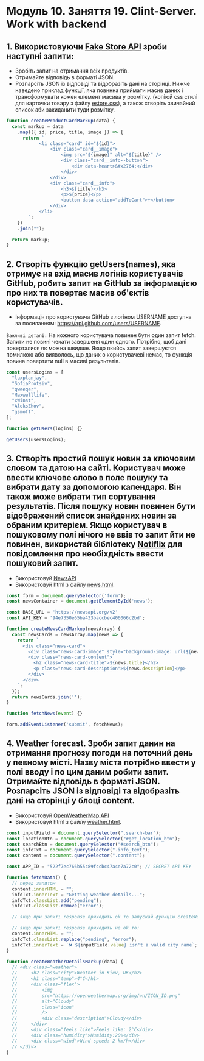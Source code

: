 # Модуль 10. Заняття 19. Clint-Server. Work with backend

## 1. Використовуючи [Fake Store API](https://fakestoreapi.com/) зроби наступні запити:

- Зробіть запит на отримання всіх продуктів.
- Отримайте відповідь в форматі JSON.
- Розпарсіть JSON із відповіді та відобразіть дані на сторінці. Нижче наведено приклад функції, яка повинна приймати масив даних і трансформувати кожен елемент масива у розмітку. (копіюй css стилі для карточки товару з файлу [estore.css](./estore.css)), а також створіть звичайний список аби закиданити туди розмітку.

```js
function createProductCardMarkup(data) {
  const markup = data
    .map(({ id, price, title, image }) => {
      return `
            <li class="card" id="${id}">
                <div class="card__image">
                    <img src="${image}" alt="${title}" />
                    <div class="card__info--button">
                        <div data-heart>&#x2764;</div>
                    </div>
                </div>
                <div class="card__info">
                    <h3>${title}</h3>
                    <p>${price}</p>
                    <button data-action="addToCart">+</button>
                </div>
            </li>
        `;
    })
    .join("");

  return markup;
}
```

## 2. Створіть функцію getUsers(names), яка отримує на вхід масив логінів користувачів GitHub, робить запит на GitHub за інформацією про них та повертає масив об'єктів користувачів.

- Інформація про користувача GitHub з логіном USERNAME доступна за посиланням:
  https://api.github.com/users/USERNAME.

`Важливі деталі:` На кожного користувача повинен бути один запит fetch. Запити не
повині чекати завершеня один одного. Потрібно, щоб дані поверталися як можна
швидше. Якщо якийсь запит завершуєтся помилкою або вияволось, що даних о
користувачеві немає, то функція повина повертати null в масиві результатів.

```js
const usersLogins = [
  "luxplanjay",
  "SofiaProtsiv",
  "qweeqer",
  "Maxwelllife",
  "xWinst",
  "AleksZhov",
  "gsmoff",
];

function getUsers(logins) {}

getUsers(usersLogins);
```

## 3. Створіть простий пошук новин за ключовим словом та датою на сайті. Користувач може ввести ключове слово в поле пошуку та вибрати дату за допомогою календаря. Він також може вибрати тип сортування результатів. Після пошуку новин повинен бути відображений список знайдених новин за обраним критерієм. Якщо користувач в пошуковому полі нічого не ввів то запит йти не повинен, використай бібліотеку  [Notiflix](https://github.com/notiflix/Notiflix#readme) для повідомлення про необіхдність ввести пошуковий запит.

- Використовуй [NewsAPI](https://newsapi.org/)
- Використовуй html з файлу [news.html](./news.html).

```js
const form = document.querySelector('form');
const newsContainer = document.getElementById('news');

const BASE_URL = 'https://newsapi.org/v2'
const API_KEY = '94e7350e65ba433baccbec406066c2bd';

function createNewsCardMarkup(newsArray) {
  const newsCards = newsArray.map(news => {
    return `
      <div class="news-card">
        <div class="news-card-image" style="background-image: url(${news.urlToImage})"></div>
        <div class="news-card-content">
          <h2 class="news-card-title">${news.title}</h2>
          <p class="news-card-description">${news.description}</p>
        </div>
      </div>
    `;
  });
  return newsCards.join('');
}

function fetchNews(event) {}

form.addEventListener('submit', fetchNews);
```

## 4. Weather forecast. Зроби запит данин на отримання прогнозу погоди на поточний день у певному місті. Назву міста потрібно ввести у полі вводу і по цим даним робити запит. Отримайте відповідь в форматі JSON. Розпарсіть JSON із відповіді та відобразіть дані на сторінці у блоці content.

- Використовуй [OpenWeatherMap API](https://openweathermap.org/)
- Використовуй html з файлу [weather.html](./weather.html).

```js
const inputField = document.querySelector(".search-bar");
const locationBtn = document.querySelector("#get_location_btn");
const searchBtn = document.querySelector("#search_btn");
const infoTxt = document.querySelector(".info_text");
const content = document.querySelector(".content");

const APP_ID = "522f7ec766b55c89fccbc47a4e7a72c0"; // SECRET API KEY

function fetchData() {
  // перед запитом
  content.innerHTML = "";
  infoTxt.innerText = "Getting weather details...";
  infoTxt.classList.add("pending");
  infoTxt.classList.remove("error");

  // якщо при запиті response приходить ok то запускай функцію createWeatherDetailsMarkup аби зарендерити у content розмітку погоди

  // якщо при запиті response приходить не ok то:
  content.innerHTML = "";
  infoTxt.classList.replace("pending", "error");
  infoTxt.innerText = `❌ ${inputField.value} isn't a valid city name`;
}

function createWeatherDetailsMarkup(data) {
  // <div class="weather">
  //     <h2 class="city">Weather in Kiev, UK</h2>
  //     <h1 class="temp">4°C</h1>
  //     <div class="flex">
  //         <img
  //         src="https://openweathermap.org/img/wn/ICON_ID.png"
  //         alt="Cloudy"
  //         class="icon"
  //         />
  //         <div class="description">Cloudy</div>
  //     </div>
  //     <div class="feels_like">Feels like: 2°C</div>
  //     <div class="humidity">Humidity:20%</div>
  //     <div class="wind">Wind speed: 2 km/h</div>
  // </div>
}
```